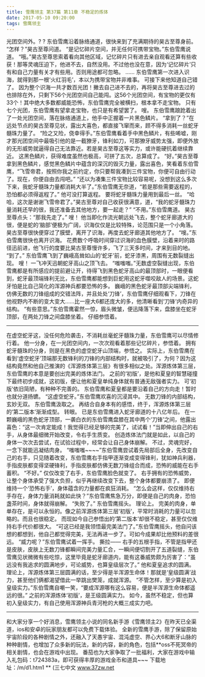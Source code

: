```yaml
---
title: 雪鹰领主 第37篇 第11章 不稳定的炼体
date: 2017-05-10 09:20:00
tags: 雪鹰领主
---
```


光团空间外。? ?
东伯雪鹰沿着脉络通道，很快来到了充满期待的昊古至尊身前。
“怎样？”昊古至尊问道。
“是记忆碎片空间，并无任何可携带宝物。”东伯雪鹰说道。
“哦。”昊古至尊思索着看向其他区域，记忆碎片只有进去亲自观看还算有些收获！那等灵魂压迫下，他进不去，自然没用。不过他也没在意，因为‘记忆碎片’只有和自己力量有关才有些用。否则用途都可忽略。
……
东伯雪鹰第一次进入识海，就得到那一根‘火红羽毛’，本以为携带宝物并非难事。
可接下来他知道自己错了。
因为整个识海一共才数百光团！撇去自己进不去的，再将昊古至尊进去过的也排除在外，只剩下56个光团空间自己能闯。这56个光团空间，有宝物的更仅有33个！其中绝大多数都威能恐怖，东伯雪鹰完全被横扫，根本拿不走宝物。
只有七个光团，东伯雪鹰有望拿走宝物，也只是有希望罢了。
嗖。
东伯雪鹰踉跄着出了一处光团空间，落在脉络通道上，他手中正握着一片黑色鳞片。
“拿到了？”在远处节点的昊古至尊见状，露出大喜色，都直接飞窜而来，顾不得多消耗一丝蛇牙髓珠力量了。
“险之又险，侥幸得手。”东伯雪鹰看着手中黑色鳞片，有些唏嘘，刚才那光团空间中最吸引他的是一截獠牙，锋利如刀，可那獠牙威势太强，即便外放的无形威势就逼得自己无法靠近。若是昊古至尊这等实力，或许能硬抗着继续靠近。
这黑色鳞片，获得难度虽然也极高，可拼了五次，总算成了。
“好。”昊古至尊拿到黑色鳞片，感觉黑色鳞片中蕴含的深沉的毁灭力量，露出喜色，笑看着东伯雪鹰，“飞雪帝君，按照你我之前约定，你只要帮我凑到三件宝物，你便可自由行动了。现在，你便自由去闯吧。”
“还以为凑集三件宝物比较容易呢，没想到这么多次下来，我蛇牙髓珠力量都消耗大半了。”东伯雪鹰无奈道，“若是那些需要返程的，恐怕都必须得返程了。”
他可没打算返程。
要将蛇牙髓珠力量用到最后一丝。
“哈哈，这次是谢谢飞雪帝君了。”昊古至尊对自己收获很满意，道，“我的蛇牙髓珠力量消耗还早的很，我还准备去其他地方，要一起走？”
“不用。”东伯雪鹰道。
昊古至尊点头：“那我先走了。”
嗖！
他当即化作流光朝远处飞去，整个蛇牙廊道大的很，便是蛇的‘脑部’便极为广阔，识海仅仅是比较特殊，论范围只是一个小角落。昊古至尊很快便穿过了膜壁，离开了识海，再度去蛇牙廊道其他地方了。
“嗖。”东伯雪鹰很快也离开识海。
花费数个呼吸时间穿过识海的血色膜壁，沿着来时的路径迅前进，他飞行的度要比昊古至尊慢许多，飞了三天多时间，才来到目的地。
“到了。”
东伯雪鹰飞到了巍峨高耸如山的‘蛇牙’前，蛇牙漆黑，周围有无数裂缝出现。
嗖！
一飞冲天迅朝蛇牙高山之顶飞去。
“嗤嗤嗤。”无数虚空裂缝出现，东伯雪鹰都是有所感应的提前避让开，待得飞到黑色蛇牙高山的最顶部时，一眼便看到，蛇牙最顶端锋利无比，东伯雪鹰都能想到巨蛇用这蛇牙噬咬敌人的场景。这蛇牙怕是比自己简化的浑源神兵都要恐怖的多。
巍峨的黑色蛇牙最顶部尖端锋利，仿佛无数的刀锋组成的交错法阵，并且处处‘刀锋’，东伯雪鹰仔细观看下，刀锋在他视野内不断的变大变大……比一座大6都还庞大的多，他清晰看到‘刀锋’内奇异的结构。
“有些意思。”东伯雪鹰霍然一惊，眉头微皱，便迅降落下来，盘膝坐在蛇牙顶部，在两处刀锋之间盘膝坐着。
仔细参悟着。
******
在虚空蛇牙这，没任何危险袭击，不消耗丝毫蛇牙髓珠力量，东伯雪鹰可以尽情修行着。
他一分身，在一光团空间内，一次次观看着那些记忆碎片，参悟着。
拥有蛇牙髓珠的分身，则是在黑色的虚空蛇牙山顶端，参悟之。
实际上，东伯雪鹰在看到‘虚空蛇牙’顶端那无数锋利的刀锋的内部结构时，就被吸引了，为何？因为这结构竟然和他自己推演的《浑源炼体第三层》有很多相似之处。浑源炼体第三层，东伯雪鹰的本意是要创出完美的炼体法门。
之前的‘初版’，是他和夏皇的智慧碰撞下最终初步成就，这初版，便让他和夏皇单纯身体就有普通无敌强者实力。
可‘初版’依旧简陋，有种种不完善的。
东伯雪鹰和夏皇都是要沿着自己的方向走！暂时也就分道扬镳。
“这虚空蛇牙。”东伯雪鹰欢喜的沉浸其中。
无数刀锋的内部结构，玄妙无双。
东伯雪鹰汲取之。
再结合自身本有的感悟，终于，浑源炼体第三层的‘第二版本’渐渐成型。
转眼。
已是东伯雪鹰进入蛇牙廊道的十八亿年后。
在一颗巍峨的黑色蛇牙顶部，一袭白衣的东伯雪鹰盘膝在其中两个‘刀锋’之间，他露出喜色：“这一次肯定能成！我觉得已经足够的完美了，试试看！”当即伸出自己的右手，从身体最细微开始改变，令右手生质变。
创造炼体法门就是如此，以自己的身体一次次去尝试，在试验过程中，经常会让自己身体崩解。
不过，灵魂完好，一念下就能迅凝结肉身。
“嗤嗤嗤~~~~”东伯雪鹰尝试着先局部后全身，先改变自己的右手，只见随着改变，东伯雪鹰右手指甲逐渐变成变得锋利，犹如神兵利器，手指皮肤都变得坚硬锋利，手指皮肤都仿佛无数刀锋组合而成，恐怖的威能在右手蓄积。
“不好。”
仅仅改变了右手，东伯雪鹰脸色就变了。
右手拥有的恐怖威势，让整个身体承受了强大负担，似乎再继续改变下去，整个身体都要崩溃了。
即便维持一个‘恐怖右手’，身体蕴含的力量都在疯狂消耗。
“怎么会这样，仅仅维持右手存在，身体力量消耗就如此快？”东伯雪鹰焦急万分，即便是自己的肉身，恐怕盏茶时间，身体就得崩解。
“失败了。”
东伯雪鹰摇头。
理论上。
完美的肉身，单单存在，是可以永恒的。像之前浑源炼体第三层‘初版’，平常时消耗的力量可以忽略的。而且也很稳定。
而现如今自己参悟出的‘第二版本’却很不稳定，甚至仅仅维持右手代价都很大。
“可这已经是我领悟最完美法门了。”东伯雪鹰摇头，他自问该想的都想到，他自己都觉得完美，无法再进一步了。可如今成果却比他预料的差很远。
“威力呢？”东伯雪鹰试着一挥手。
撕拉——
右手的五根手指，不管是指甲还是皮肤，皮肤上无数刀锋都瞬间完美力量汇合，一瞬间便切割开了五道裂缝，东伯雪鹰见状微微有些吃惊，这里毕竟是蛇牙廊道内，能有这番威势颇为厉害了：“虽远没有我追求的圆满地步，可论威势，也算皇级层次了。”
他和夏皇追求的圆满。
理论上，浑源炼体第三层圆满的话，至少得是半浑源生命体！那就是‘皇级圆满’战力，甚至他们俩都渴望借此一举跳出樊笼，成就浑源。
“不管怎样，至少算是初入皇级实力。”东伯雪鹰自嘲一笑，“要成浑源哪有这么容易，便是半浑源生命体都遥远的很。”
之前的浑源炼体‘初版’，是王级圆满实力。
如今，虽然不稳定，但也算初入皇级实力，有自己使用浑源神兵青河枪的大概三成实力吧。
******
和大家分享一个好消息，雪鹰领主小说的同名新手游《雪鹰领主2》在昨天已全渠道，ios和安卓的玩家朋友都可以免费下载体验。
全新的雪鹰手游，除了保留原始宇宙阶段的各种剧情之外，还融入了天愚宇宙、混沌虚空、界心大6和断牙山脉的种种剧情，也增加了众多新的玩法，新的内容，新的角色，包括**oss不死冥帝的相关剧情，也会在游戏中出现。
番茄也为大家争取了一批福利，大家在游戏中输入礼包码：t724383a，即可获得丰厚的游戏金币和道具~~~
下载地址：/m/d1.htm1
**
(三七中文 www.37zw.net